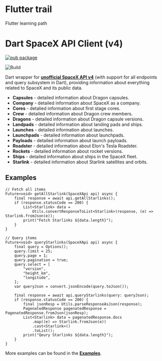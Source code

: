 # Flutter trail
Flutter learning path
# Dart SpaceX API Client (v4)

[![pub package](https://img.shields.io/pub/v/spacex_api.svg)](https://pub.dev/packages/spacex_api)

![Build](https://github.com/ahsanz024/spacex_api/workflows/Build/badge.svg)

Dart wrapper for **[unofficial SpaceX API v4](https://github.com/r-spacex/SpaceX-API)** (with support for all endpoints and query subsystem in Dart), providing information about everything related to SpaceX and its public data.

- **Capsules** - detailed information about Dragon capsules.
- **Company** - detailed information about SpaceX as a company.
- **Cores** - detalied information about first stage cores.
- **Crew** - detailed information about Dragon crew members.
- **Dragons** - detailed information about Dragon capsule versions.
- **Landpads** - detailed information about landing pads and ships.
- **Launches** - detailed information about launches.
- **Launchpads** - detailed information about launchpads.
- **Payloads** - detailed information about launch payloads.
- **Roadster** - detailed information about Elon's Tesla Roadster.
- **Rockets** - detailed information about rocket versions.
- **Ships** - detailed information about ships in the SpaceX fleet.
- **Starlink** - detailed information about Starlink satellites and orbits.

## Examples

    // Fetch all items
    Future<void> getAllStarlink(SpaceXApi api) async {
        final response = await api.getAllStarlinks();
        if (response.statusCode == 200) {
            List<Starlink> data =
                Utils.convertResponseToList<Starlink>(response, (e) => Starlink.fromJson(e));
            print("Fetch Starlinks ${data.length}");
        }
    }

    // Query items
    Future<void> queryStarlinks(SpaceXApi api) async {
        final query = Options();
        query.limit = 25;
        query.page = 1;
        query.pagination = true;
        query.select = [
            "version",
            "height_km",
            "longitude",
        ];
        var queryJson = convert.jsonEncode(query.toJson());

        final response = await api.queryStarlinks(query: queryJson);
        if (response.statusCode == 200) {
            final jsonResp = Utils.parseResponseAsJson(response);
            PagenatedResponse pagenatedResponse = PagenatedResponse.fromJson(jsonResp);
            List<Starlink> data = pagenatedResponse.docs
                .map((e) => Starlink.fromJson(e))
                .cast<Starlink>()
                .toList();
            print("Qeury Starlinks ${data.length}");
        }
    }

More examples can be found in the **[Examples](/example/example.dart)**.

